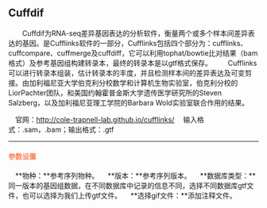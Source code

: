 ## Cuffdif
　　Cuffdif为RNA-seq差异基因表达的分析软件，衡量两个或多个样本间差异表达的基因。是Cufflinks软件的一部分，Cufflinks包括四个部分为：cufflinks、cuffcompare、cuffmerge及cuffdiff，它可以利用tophat/bowtie比对结果（bam格式）及参考基因组构建转录本，最终的转录本是以gtf格式保存。
　　Cufflinks可以进行转录本组装，估计转录本的丰度，并且检测样本间的差异表达及可变剪接。由加利福尼亚大学伯克利分校数学和计算机生物实验室，伯克利分校的LiorPachter团队，和美国约翰霍普金斯大学遗传医学研究所的Steven Salzberg，以及加利福尼亚理工学院的Barbara Wold实验室联合作用的结果。

　官网：http://cole-trapnell-lab.github.io/cufflinks/
　输入格式：.sam，.bam；输出格式：.gtf

***
#### **<i class="fa fa-cog" aria-hidden="true" style="color:#F88158"></i> <span style="color:#F88158">参数设置**
　**物种：**参考序列物种。
　**版本：**参考序列版本。
　**数据库类型：**同一版本的基因组数据，在不同数据库中记录的信息不同，选择不同数据库gtf文件，也可以选择为我们上传gtf文件。
　**选择gif文件：**添加注释文件。

